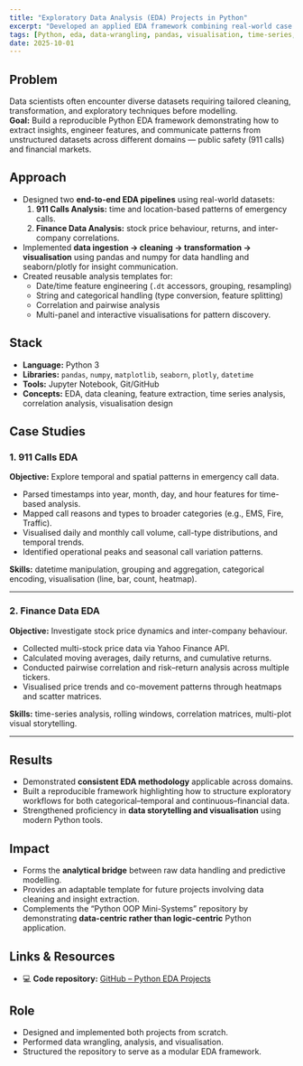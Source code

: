 ```yaml
---
title: "Exploratory Data Analysis (EDA) Projects in Python"
excerpt: "Developed an applied EDA framework combining real-world case studies — emergency call records and financial time series — to demonstrate data wrangling, feature extraction, and visualisation workflows using pandas, seaborn, and plotly."
tags: [Python, eda, data-wrangling, pandas, visualisation, time-series, feature-engineering, seaborn, plotly]
date: 2025-10-01
---
```


## Problem
Data scientists often encounter diverse datasets requiring tailored cleaning, transformation, and exploratory techniques before modelling.  
**Goal:** Build a reproducible Python EDA framework demonstrating how to extract insights, engineer features, and communicate patterns from unstructured datasets across different domains — public safety (911 calls) and financial markets.

## Approach
- Designed two **end-to-end EDA pipelines** using real-world datasets:
  1. **911 Calls Analysis:** time and location-based patterns of emergency calls.
  2. **Finance Data Analysis:** stock price behaviour, returns, and inter-company correlations.
- Implemented **data ingestion → cleaning → transformation → visualisation** using pandas and numpy for data handling and seaborn/plotly for insight communication.
- Created reusable analysis templates for:
  - Date/time feature engineering (`.dt` accessors, grouping, resampling)
  - String and categorical handling (type conversion, feature splitting)
  - Correlation and pairwise analysis
  - Multi-panel and interactive visualisations for pattern discovery.

## Stack
- **Language:** Python 3  
- **Libraries:** `pandas`, `numpy`, `matplotlib`, `seaborn`, `plotly`, `datetime`  
- **Tools:** Jupyter Notebook, Git/GitHub  
- **Concepts:** EDA, data cleaning, feature extraction, time series analysis, correlation analysis, visualisation design

## Case Studies

### **1. 911 Calls EDA**
**Objective:** Explore temporal and spatial patterns in emergency call data.  
- Parsed timestamps into year, month, day, and hour features for time-based analysis.  
- Mapped call reasons and types to broader categories (e.g., EMS, Fire, Traffic).  
- Visualised daily and monthly call volume, call-type distributions, and temporal trends.  
- Identified operational peaks and seasonal call variation patterns.

**Skills:** datetime manipulation, grouping and aggregation, categorical encoding, visualisation (line, bar, count, heatmap).

---

### **2. Finance Data EDA**
**Objective:** Investigate stock price dynamics and inter-company behaviour.  
- Collected multi-stock price data via Yahoo Finance API.  
- Calculated moving averages, daily returns, and cumulative returns.  
- Conducted pairwise correlation and risk–return analysis across multiple tickers.  
- Visualised price trends and co-movement patterns through heatmaps and scatter matrices.

**Skills:** time-series analysis, rolling windows, correlation matrices, multi-plot visual storytelling.

---

## Results
- Demonstrated **consistent EDA methodology** applicable across domains.  
- Built a reproducible framework highlighting how to structure exploratory workflows for both categorical–temporal and continuous–financial data.  
- Strengthened proficiency in **data storytelling and visualisation** using modern Python tools.

## Impact
- Forms the **analytical bridge** between raw data handling and predictive modelling.  
- Provides an adaptable template for future projects involving data cleaning and insight extraction.  
- Complements the “Python OOP Mini-Systems” repository by demonstrating **data-centric rather than logic-centric** Python application.

## Links & Resources
- 💻 **Code repository:** [GitHub – Python EDA Projects](https://github.com/AlejandroFuentePinero/python-eda-mini-projects)

## Role
- Designed and implemented both projects from scratch.  
- Performed data wrangling, analysis, and visualisation.  
- Structured the repository to serve as a modular EDA framework.

